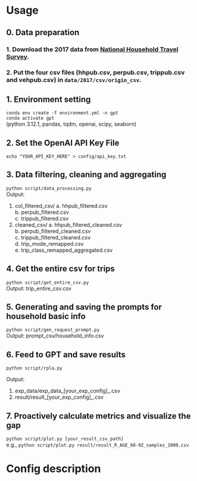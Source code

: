 # Usage
## 0. Data preparation
### 1. Download the 2017 data from [National Household Travel Survey](https://nhts.ornl.gov/).
### 2. Put the four csv files (hhpub.csv, perpub.csv, trippub.csv and vehpub.csv) in `data/2017/csv/origin_csv`.

## 1. Environment setting
`conda env create -f environment.yml -n gpt`  
`conda activate gpt`  
(python 3.12.1, pandas, tqdm, openai, scipy, seaborn)

## 2. Set the OpenAI API Key File
`echo "YOUR_API_KEY_HERE" > config/api_key.txt`  

## 3. Data filtering, cleaning and aggregating
`python script/data_processing.py`  
Output:
1. col_filtered_csv/
   a. hhpub_filtered.csv  
   b. perpub_filtered.csv  
   c. trippub_filtered.csv  
2. cleaned_csv/
   a. hhpub_filtered_cleaned.csv  
   b. perpub_filtered_cleaned.csv  
   c. trippub_filtered_cleaned.csv  
   d. trip_mode_remapped.csv  
   e. trip_class_remapped_aggregated.csv  

## 4. Get the entire csv for trips
`python script/get_entire_csv.py`  
Output: trip_entire_csv.csv

## 5. Generating and saving the prompts for household basic info
`python script/gen_request_prompt.py`    
Output: prompt_csv/household_info.csv  

## 6. Feed to GPT and save results
`python script/rpla.py`  

Output:
1. exp_data/exp_data_[your_exp_config]_.csv  
2. result/result_[your_exp_config]_.csv  

## 7. Proactively calculate metrics and visualize the gap
`python script/plot.py [your_result_csv_path]`  
e.g., `python script/plot.py result/result_R_AGE_60-92_samples_1000.csv`


# Config description

